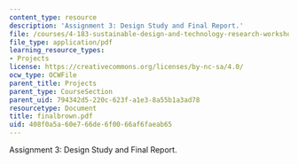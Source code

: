 ```yaml
---
content_type: resource
description: 'Assignment 3: Design Study and Final Report.'
file: /courses/4-183-sustainable-design-and-technology-research-workshop-spring-2004/408f0a5a60e766de6f0066af6faeab65_finalbrown.pdf
file_type: application/pdf
learning_resource_types:
- Projects
license: https://creativecommons.org/licenses/by-nc-sa/4.0/
ocw_type: OCWFile
parent_title: Projects
parent_type: CourseSection
parent_uid: 794342d5-220c-623f-a1e3-8a55b1a3ad78
resourcetype: Document
title: finalbrown.pdf
uid: 408f0a5a-60e7-66de-6f00-66af6faeab65
---
```

Assignment 3: Design Study and Final Report.